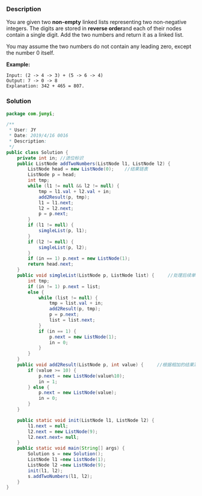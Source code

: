### Description

You are given two **non-empty** linked lists representing two non-negative integers. The digits are stored in **reverse order**and each of their nodes contain a single digit. Add the two numbers and return it as a linked list.

You may assume the two numbers do not contain any leading zero, except the number 0 itself.

**Example:**

```
Input: (2 -> 4 -> 3) + (5 -> 6 -> 4)
Output: 7 -> 0 -> 8
Explanation: 342 + 465 = 807.
```



### Solution

```java
package com.junyi;

/**
 * User: JY
 * Date: 2019/4/16 0016
 * Description:
 */
public class Solution {
    private int in; //进位标识
    public ListNode addTwoNumbers(ListNode l1, ListNode l2) {
        ListNode head = new ListNode(0);    //结果链表
        ListNode p = head;
        int tmp;
        while (l1 != null && l2 != null) {
            tmp = l1.val + l2.val + in;
            add2Result(p, tmp);
            l1 = l1.next;
            l2 = l2.next;
            p = p.next;
        }
        if (l1 != null) {
            simgleList(p, l1);
        }
        if (l2 != null) {
            simgleList(p, l2);
        }
        if (in == 1) p.next = new ListNode(1);
        return head.next;
    }
    public void simgleList(ListNode p, ListNode list) {     //处理后续单链表插入结果链表
        int tmp;
        if (in != 1) p.next = list;
        else {
            while (list != null) {
                tmp = list.val + in;
                add2Result(p, tmp);
                p = p.next;
                list = list.next;
            }
            if (in == 1) {
                p.next = new ListNode(1);
                in = 0;
            }
        }
    }
    public void add2Result(ListNode p, int value) {     //根据相加的结果添加到链表中
        if (value >= 10) {
            p.next = new ListNode(value%10);
            in = 1;
        } else {
            p.next = new ListNode(value);
            in = 0;
        }
    }

    public static void init(ListNode l1, ListNode l2) {
        l1.next = null;
        l2.next = new ListNode(9);
        l2.next.next= null;
    }
    public static void main(String[] args) {
        Solution s = new Solution();
        ListNode l1 =new ListNode(1);
        ListNode l2 =new ListNode(9);
        init(l1, l2);
        s.addTwoNumbers(l1, l2);
    }
}

```

